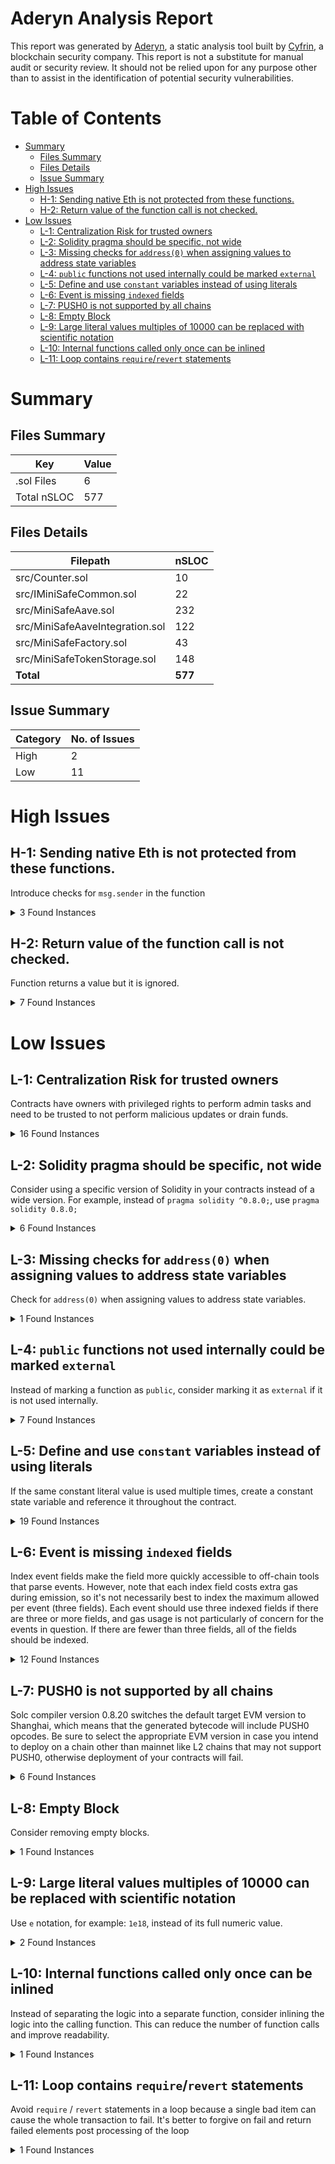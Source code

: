 # Aderyn Analysis Report

This report was generated by [Aderyn](https://github.com/Cyfrin/aderyn), a static analysis tool built by [Cyfrin](https://cyfrin.io), a blockchain security company. This report is not a substitute for manual audit or security review. It should not be relied upon for any purpose other than to assist in the identification of potential security vulnerabilities.
# Table of Contents

- [Summary](#summary)
  - [Files Summary](#files-summary)
  - [Files Details](#files-details)
  - [Issue Summary](#issue-summary)
- [High Issues](#high-issues)
  - [H-1: Sending native Eth is not protected from these functions.](#h-1-sending-native-eth-is-not-protected-from-these-functions)
  - [H-2: Return value of the function call is not checked.](#h-2-return-value-of-the-function-call-is-not-checked)
- [Low Issues](#low-issues)
  - [L-1: Centralization Risk for trusted owners](#l-1-centralization-risk-for-trusted-owners)
  - [L-2: Solidity pragma should be specific, not wide](#l-2-solidity-pragma-should-be-specific-not-wide)
  - [L-3: Missing checks for `address(0)` when assigning values to address state variables](#l-3-missing-checks-for-address0-when-assigning-values-to-address-state-variables)
  - [L-4: `public` functions not used internally could be marked `external`](#l-4-public-functions-not-used-internally-could-be-marked-external)
  - [L-5: Define and use `constant` variables instead of using literals](#l-5-define-and-use-constant-variables-instead-of-using-literals)
  - [L-6: Event is missing `indexed` fields](#l-6-event-is-missing-indexed-fields)
  - [L-7: PUSH0 is not supported by all chains](#l-7-push0-is-not-supported-by-all-chains)
  - [L-8: Empty Block](#l-8-empty-block)
  - [L-9: Large literal values multiples of 10000 can be replaced with scientific notation](#l-9-large-literal-values-multiples-of-10000-can-be-replaced-with-scientific-notation)
  - [L-10: Internal functions called only once can be inlined](#l-10-internal-functions-called-only-once-can-be-inlined)
  - [L-11: Loop contains `require`/`revert` statements](#l-11-loop-contains-requirerevert-statements)


# Summary

## Files Summary

| Key | Value |
| --- | --- |
| .sol Files | 6 |
| Total nSLOC | 577 |


## Files Details

| Filepath | nSLOC |
| --- | --- |
| src/Counter.sol | 10 |
| src/IMiniSafeCommon.sol | 22 |
| src/MiniSafeAave.sol | 232 |
| src/MiniSafeAaveIntegration.sol | 122 |
| src/MiniSafeFactory.sol | 43 |
| src/MiniSafeTokenStorage.sol | 148 |
| **Total** | **577** |


## Issue Summary

| Category | No. of Issues |
| --- | --- |
| High | 2 |
| Low | 11 |


# High Issues

## H-1: Sending native Eth is not protected from these functions.

Introduce checks for `msg.sender` in the function

<details><summary>3 Found Instances</summary>


- Found in src/MiniSafeAave.sol [Line: 223](src/MiniSafeAave.sol#L223)

	```solidity
	    function withdraw(address tokenAddress, uint256 amount) external nonReentrant whenNotPaused {
	```

- Found in src/MiniSafeAave.sol [Line: 334](src/MiniSafeAave.sol#L334)

	```solidity
	    function breakTimelock(address tokenAddress) external nonReentrant whenNotPaused {
	```

- Found in src/MiniSafeAaveIntegration.sol [Line: 181](src/MiniSafeAaveIntegration.sol#L181)

	```solidity
	    function withdrawFromAave(
	```

</details>



## H-2: Return value of the function call is not checked.

Function returns a value but it is ignored.

<details><summary>7 Found Instances</summary>


- Found in src/MiniSafeAave.sol [Line: 186](src/MiniSafeAave.sol#L186)

	```solidity
	        tokenStorage.updateUserTokenShare(user, tokenAddress, shareAmount, isDeposit);
	```

- Found in src/MiniSafeAave.sol [Line: 212](src/MiniSafeAave.sol#L212)

	```solidity
	            tokenStorage.addUserIncentives(upliner, uplinerReward);
	```

- Found in src/MiniSafeAave.sol [Line: 235](src/MiniSafeAave.sol#L235)

	```solidity
	        aaveIntegration.withdrawFromAave(tokenAddress, amount, msg.sender);
	```

- Found in src/MiniSafeAave.sol [Line: 352](src/MiniSafeAave.sol#L352)

	```solidity
	        aaveIntegration.withdrawFromAave(tokenAddress, userShare, msg.sender);
	```

- Found in src/MiniSafeAave.sol [Line: 358](src/MiniSafeAave.sol#L358)

	```solidity
	        tokenStorage.removeUserIncentives(msg.sender, MIN_TOKENS_FOR_TIMELOCK_BREAK);
	```

- Found in src/MiniSafeAaveIntegration.sol [Line: 69](src/MiniSafeAaveIntegration.sol#L69)

	```solidity
	            tokenStorage.addSupportedToken(tokenStorage.CELO_TOKEN_ADDRESS(), celoATokenAddress);
	```

- Found in src/MiniSafeAaveIntegration.sol [Line: 73](src/MiniSafeAaveIntegration.sol#L73)

	```solidity
	            tokenStorage.addSupportedToken(tokenStorage.CUSD_TOKEN_ADDRESS(), cUsdATokenAddress);
	```

</details>



# Low Issues

## L-1: Centralization Risk for trusted owners

Contracts have owners with privileged rights to perform admin tasks and need to be trusted to not perform malicious updates or drain funds.

<details><summary>16 Found Instances</summary>


- Found in src/MiniSafeAave.sol [Line: 278](src/MiniSafeAave.sol#L278)

	```solidity
	    function triggerCircuitBreaker(string memory reason) external onlyOwner {
	```

- Found in src/MiniSafeAave.sol [Line: 285](src/MiniSafeAave.sol#L285)

	```solidity
	    function resumeOperations() external onlyOwner whenPaused {
	```

- Found in src/MiniSafeAave.sol [Line: 369](src/MiniSafeAave.sol#L369)

	```solidity
	    function initiateEmergencyWithdrawal() external onlyOwner {
	```

- Found in src/MiniSafeAave.sol [Line: 377](src/MiniSafeAave.sol#L377)

	```solidity
	    function cancelEmergencyWithdrawal() external onlyOwner {
	```

- Found in src/MiniSafeAave.sol [Line: 389](src/MiniSafeAave.sol#L389)

	```solidity
	        onlyOwner 
	```

- Found in src/MiniSafeAave.sol [Line: 423](src/MiniSafeAave.sol#L423)

	```solidity
	    ) external onlyOwner {
	```

- Found in src/MiniSafeAave.sol [Line: 443](src/MiniSafeAave.sol#L443)

	```solidity
	    function addSupportedToken(address tokenAddress) external onlyOwner returns (bool) {
	```

- Found in src/MiniSafeAave.sol [Line: 460](src/MiniSafeAave.sol#L460)

	```solidity
	    function transferAllOwnership(address newOwner) external onlyOwner {
	```

- Found in src/MiniSafeAaveIntegration.sol [Line: 20](src/MiniSafeAaveIntegration.sol#L20)

	```solidity
	contract MiniSafeAaveIntegration is Ownable, IMiniSafeCommon {
	```

- Found in src/MiniSafeAaveIntegration.sol [Line: 81](src/MiniSafeAaveIntegration.sol#L81)

	```solidity
	    function updateAavePool(address newPoolAddress) external onlyOwner {
	```

- Found in src/MiniSafeAaveIntegration.sol [Line: 96](src/MiniSafeAaveIntegration.sol#L96)

	```solidity
	    function addSupportedToken(address tokenAddress) external onlyOwner returns (bool success) {
	```

- Found in src/MiniSafeAaveIntegration.sol [Line: 187](src/MiniSafeAaveIntegration.sol#L187)

	```solidity
	        onlyOwner 
	```

- Found in src/MiniSafeTokenStorage.sol [Line: 12](src/MiniSafeTokenStorage.sol#L12)

	```solidity
	contract MiniSafeTokenStorage is Ownable, Pausable, IMiniSafeCommon {
	```

- Found in src/MiniSafeTokenStorage.sol [Line: 99](src/MiniSafeTokenStorage.sol#L99)

	```solidity
	    function addSupportedToken(address tokenAddress, address aTokenAddress) external onlyOwner returns (bool success) {
	```

- Found in src/MiniSafeTokenStorage.sol [Line: 118](src/MiniSafeTokenStorage.sol#L118)

	```solidity
	    function removeSupportedToken(address tokenAddress) external onlyOwner returns (bool success) {
	```

- Found in src/MiniSafeTokenStorage.sol [Line: 279](src/MiniSafeTokenStorage.sol#L279)

	```solidity
	    function setManagerAuthorization(address manager, bool status) external onlyOwner {
	```

</details>



## L-2: Solidity pragma should be specific, not wide

Consider using a specific version of Solidity in your contracts instead of a wide version. For example, instead of `pragma solidity ^0.8.0;`, use `pragma solidity 0.8.0;`

<details><summary>6 Found Instances</summary>


- Found in src/Counter.sol [Line: 2](src/Counter.sol#L2)

	```solidity
	pragma solidity ^0.8.13;
	```

- Found in src/IMiniSafeCommon.sol [Line: 2](src/IMiniSafeCommon.sol#L2)

	```solidity
	pragma solidity ^0.8.29;
	```

- Found in src/MiniSafeAave.sol [Line: 2](src/MiniSafeAave.sol#L2)

	```solidity
	pragma solidity ^0.8.29;
	```

- Found in src/MiniSafeAaveIntegration.sol [Line: 2](src/MiniSafeAaveIntegration.sol#L2)

	```solidity
	pragma solidity ^0.8.29;
	```

- Found in src/MiniSafeFactory.sol [Line: 2](src/MiniSafeFactory.sol#L2)

	```solidity
	pragma solidity ^0.8.29;
	```

- Found in src/MiniSafeTokenStorage.sol [Line: 2](src/MiniSafeTokenStorage.sol#L2)

	```solidity
	pragma solidity ^0.8.29;
	```

</details>



## L-3: Missing checks for `address(0)` when assigning values to address state variables

Check for `address(0)` when assigning values to address state variables.

<details><summary>1 Found Instances</summary>


- Found in src/MiniSafeAave.sol [Line: 75](src/MiniSafeAave.sol#L75)

	```solidity
	        _owner = initialOwner;
	```

</details>



## L-4: `public` functions not used internally could be marked `external`

Instead of marking a function as `public`, consider marking it as `external` if it is not used internally.

<details><summary>7 Found Instances</summary>


- Found in src/Counter.sol [Line: 7](src/Counter.sol#L7)

	```solidity
	    function setNumber(uint256 newNumber) public {
	```

- Found in src/Counter.sol [Line: 11](src/Counter.sol#L11)

	```solidity
	    function increment() public {
	```

- Found in src/MiniSafeAave.sol [Line: 104](src/MiniSafeAave.sol#L104)

	```solidity
	    function setUpliner(address upliner) public whenNotPaused {
	```

- Found in src/MiniSafeAave.sol [Line: 434](src/MiniSafeAave.sol#L434)

	```solidity
	    function getBalance(address account, address tokenAddress) public view returns (uint256) {
	```

- Found in src/MiniSafeTokenStorage.sol [Line: 252](src/MiniSafeTokenStorage.sol#L252)

	```solidity
	    function getUserTokenShare(address account, address tokenAddress) public view onlyValidToken(tokenAddress) returns (uint256) {
	```

- Found in src/MiniSafeTokenStorage.sol [Line: 261](src/MiniSafeTokenStorage.sol#L261)

	```solidity
	    function getUserIncentiveBalance(address account) public view returns (uint256) {
	```

- Found in src/MiniSafeTokenStorage.sol [Line: 270](src/MiniSafeTokenStorage.sol#L270)

	```solidity
	    function getUserDepositTime(address account) public view returns (uint256) {
	```

</details>



## L-5: Define and use `constant` variables instead of using literals

If the same constant literal value is used multiple times, create a constant state variable and reference it throughout the contract.

<details><summary>19 Found Instances</summary>


- Found in src/MiniSafeAave.sol [Line: 82](src/MiniSafeAave.sol#L82)

	```solidity
	        timeBetweenWithdrawalsThreshold = 5 minutes;
	```

- Found in src/MiniSafeAave.sol [Line: 85](src/MiniSafeAave.sol#L85)

	```solidity
	        _mint(address(this), 5000000 * 1e18);
	```

- Found in src/MiniSafeAave.sol [Line: 112](src/MiniSafeAave.sol#L112)

	```solidity
	        uint256 maxChainDepth = 10; // Limit the depth to prevent gas limit issues
	```

- Found in src/MiniSafeAave.sol [Line: 162](src/MiniSafeAave.sol#L162)

	```solidity
	        uint256 incentiveAmount = (amount * 1e18) / (100 * 1e18) + 1; // 1% of deposit amount + 1 base token
	```

- Found in src/MiniSafeAave.sol [Line: 163](src/MiniSafeAave.sol#L163)

	```solidity
	        incentiveAmount = incentiveAmount > 10 ? 10 : incentiveAmount; // Cap at 10 tokens per deposit
	```

- Found in src/MiniSafeAave.sol [Line: 203](src/MiniSafeAave.sol#L203)

	```solidity
	            uint256 uplinerReward = (amount * REFERRAL_REWARD_PERCENT) / 100;
	```

- Found in src/MiniSafeAave.sol [Line: 317](src/MiniSafeAave.sol#L317)

	```solidity
	        uint256 era = z / 146097;
	```

- Found in src/MiniSafeAave.sol [Line: 318](src/MiniSafeAave.sol#L318)

	```solidity
	        uint256 doe = z - era * 146097;
	```

- Found in src/MiniSafeAave.sol [Line: 319](src/MiniSafeAave.sol#L319)

	```solidity
	        uint256 yoe = (doe - doe / 1460 + doe / 36524 - doe / 146096) / 365;
	```

- Found in src/MiniSafeAave.sol [Line: 321](src/MiniSafeAave.sol#L321)

	```solidity
	        uint256 doy = doe - (365 * yoe + yoe / 4 - yoe / 100);
	```

- Found in src/MiniSafeAave.sol [Line: 322](src/MiniSafeAave.sol#L322)

	```solidity
	        uint256 mp = (5 * doy + 2) / 153;
	```

- Found in src/MiniSafeAave.sol [Line: 323](src/MiniSafeAave.sol#L323)

	```solidity
	        day = doy - (153 * mp + 2) / 5 + 1;
	```

- Found in src/MiniSafeAave.sol [Line: 324](src/MiniSafeAave.sol#L324)

	```solidity
	        month = mp < 10 ? mp + 3 : mp - 9;
	```

</details>



## L-6: Event is missing `indexed` fields

Index event fields make the field more quickly accessible to off-chain tools that parse events. However, note that each index field costs extra gas during emission, so it's not necessarily best to index the maximum allowed per event (three fields). Each event should use three indexed fields if there are three or more fields, and gas usage is not particularly of concern for the events in question. If there are fewer than three fields, all of the fields should be indexed.

<details><summary>12 Found Instances</summary>


- Found in src/IMiniSafeCommon.sol [Line: 19](src/IMiniSafeCommon.sol#L19)

	```solidity
	    event Deposited(address indexed depositor, uint256 amount, address indexed token, uint256 sharesReceived);
	```

- Found in src/IMiniSafeCommon.sol [Line: 20](src/IMiniSafeCommon.sol#L20)

	```solidity
	    event Withdrawn(address indexed withdrawer, uint256 amount, address indexed token, uint256 sharesRedeemed);
	```

- Found in src/IMiniSafeCommon.sol [Line: 21](src/IMiniSafeCommon.sol#L21)

	```solidity
	    event TimelockBroken(address indexed breaker, uint256 amount, address indexed token);
	```

- Found in src/IMiniSafeCommon.sol [Line: 23](src/IMiniSafeCommon.sol#L23)

	```solidity
	    event RewardDistributed(address indexed upliner, address indexed depositor, uint256 amount);
	```

- Found in src/IMiniSafeCommon.sol [Line: 24](src/IMiniSafeCommon.sol#L24)

	```solidity
	    event EmergencyWithdrawalInitiated(address indexed by, uint256 availableAt);
	```

- Found in src/IMiniSafeCommon.sol [Line: 26](src/IMiniSafeCommon.sol#L26)

	```solidity
	    event EmergencyWithdrawalExecuted(address indexed by, address indexed token, uint256 amount);
	```

- Found in src/IMiniSafeCommon.sol [Line: 27](src/IMiniSafeCommon.sol#L27)

	```solidity
	    event CircuitBreakerTriggered(address indexed by, string reason);
	```

- Found in src/IMiniSafeCommon.sol [Line: 28](src/IMiniSafeCommon.sol#L28)

	```solidity
	    event DepositedToAave(address indexed token, uint256 amount);
	```

- Found in src/IMiniSafeCommon.sol [Line: 29](src/IMiniSafeCommon.sol#L29)

	```solidity
	    event WithdrawnFromAave(address indexed token, uint256 amount);
	```

- Found in src/MiniSafeFactory.sol [Line: 16](src/MiniSafeFactory.sol#L16)

	```solidity
	    event MiniSafeDeployed(
	```

- Found in src/MiniSafeTokenStorage.sol [Line: 44](src/MiniSafeTokenStorage.sol#L44)

	```solidity
	    event UserBalanceUpdated(address indexed user, address indexed token, uint256 amount, bool isDeposit);
	```

- Found in src/MiniSafeTokenStorage.sol [Line: 45](src/MiniSafeTokenStorage.sol#L45)

	```solidity
	    event ManagerAuthorized(address indexed manager, bool status);
	```

</details>



## L-7: PUSH0 is not supported by all chains

Solc compiler version 0.8.20 switches the default target EVM version to Shanghai, which means that the generated bytecode will include PUSH0 opcodes. Be sure to select the appropriate EVM version in case you intend to deploy on a chain other than mainnet like L2 chains that may not support PUSH0, otherwise deployment of your contracts will fail.

<details><summary>6 Found Instances</summary>


- Found in src/Counter.sol [Line: 2](src/Counter.sol#L2)

	```solidity
	pragma solidity ^0.8.13;
	```

- Found in src/IMiniSafeCommon.sol [Line: 2](src/IMiniSafeCommon.sol#L2)

	```solidity
	pragma solidity ^0.8.29;
	```

- Found in src/MiniSafeAave.sol [Line: 2](src/MiniSafeAave.sol#L2)

	```solidity
	pragma solidity ^0.8.29;
	```

- Found in src/MiniSafeAaveIntegration.sol [Line: 2](src/MiniSafeAaveIntegration.sol#L2)

	```solidity
	pragma solidity ^0.8.29;
	```

- Found in src/MiniSafeFactory.sol [Line: 2](src/MiniSafeFactory.sol#L2)

	```solidity
	pragma solidity ^0.8.29;
	```

- Found in src/MiniSafeTokenStorage.sol [Line: 2](src/MiniSafeTokenStorage.sol#L2)

	```solidity
	pragma solidity ^0.8.29;
	```

</details>



## L-8: Empty Block

Consider removing empty blocks.

<details><summary>1 Found Instances</summary>


- Found in src/MiniSafeAave.sol [Line: 184](src/MiniSafeAave.sol#L184)

	```solidity
	    function updateUserBalance(address user, address tokenAddress, uint256 shareAmount, bool isDeposit) internal {
	```

</details>



## L-9: Large literal values multiples of 10000 can be replaced with scientific notation

Use `e` notation, for example: `1e18`, instead of its full numeric value.

<details><summary>2 Found Instances</summary>


- Found in src/MiniSafeAave.sol [Line: 30](src/MiniSafeAave.sol#L30)

	```solidity
	    uint256 public constant MAX_SUPPLY = 21000000 * 1e18;
	```

- Found in src/MiniSafeAave.sol [Line: 85](src/MiniSafeAave.sol#L85)

	```solidity
	        _mint(address(this), 5000000 * 1e18);
	```

</details>



## L-10: Internal functions called only once can be inlined

Instead of separating the logic into a separate function, consider inlining the logic into the calling function. This can reduce the number of function calls and improve readability.

<details><summary>1 Found Instances</summary>


- Found in src/MiniSafeAave.sol [Line: 200](src/MiniSafeAave.sol#L200)

	```solidity
	    function distributeReferralReward(address depositor, uint256 amount) internal {
	```

</details>



## L-11: Loop contains `require`/`revert` statements

Avoid `require` / `revert` statements in a loop because a single bad item can cause the whole transaction to fail. It's better to forgive on fail and return failed elements post processing of the loop

<details><summary>1 Found Instances</summary>


- Found in src/MiniSafeAave.sol [Line: 114](src/MiniSafeAave.sol#L114)

	```solidity
	        while (currentUpliner != address(0) && chainDepth < maxChainDepth) {
	```

</details>




